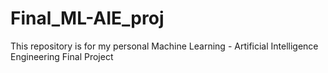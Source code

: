 # Final_ML-AIE_proj
This repository is for my personal Machine Learning - Artificial Intelligence Engineering Final Project

